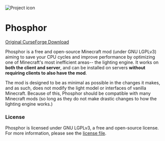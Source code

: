 
![Project icon](https://github.com/FoxMcloud5655/phosphor-forge/raw/1.16/doc/logo.png)

# Phosphor
[Original CurseForge Download](https://minecraft.curseforge.com/projects/phosphor-forge)

Phosphor is a free and open-source Minecraft mod (under GNU LGPLv3) aiming to save your CPU cycles and improve performance by optimizing one of Minecraft's most inefficient areas-- the lighting engine.
It works on **both the client and server**, and can be installed on servers **without requiring clients to also have the mod**.

The mod is designed to be as minimal as possible in the changes it makes, and as such, does not modify the light model or interfaces of vanilla Minecraft. Because of this, Phosphor should be compatible with many Minecraft mods (so long as they do not make drastic changes to how the lighting engine works.)

### License

Phosphor is licensed under GNU LGPLv3, a free and open-source license. For more information, please see the [license file](https://github.com/FoxMcloud5655/phosphor-forge/blob/master/LICENSE.txt).
